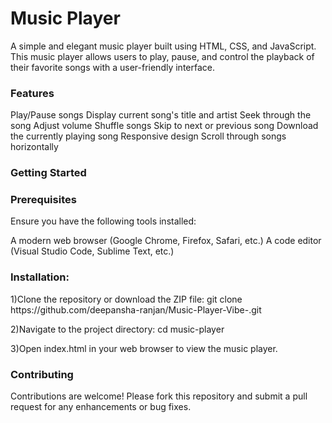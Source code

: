 <h1>Music Player</h1>
A simple and elegant music player built using HTML, CSS, and JavaScript. This music player allows users to play, pause, and control the playback of their favorite songs with a user-friendly interface.

<h3>Features</h3>
Play/Pause songs
Display current song's title and artist
Seek through the song
Adjust volume
Shuffle songs
Skip to next or previous song
Download the currently playing song
Responsive design
Scroll through songs horizontally

<h3>Getting Started</h3>
<h3>Prerequisites</h3>
Ensure you have the following tools installed:

A modern web browser (Google Chrome, Firefox, Safari, etc.)
A code editor (Visual Studio Code, Sublime Text, etc.)

<h3>Installation:</h3>
1)Clone the repository or download the ZIP file:
git clone https://github.com/deepansha-ranjan/Music-Player-Vibe-.git
<br>

2)Navigate to the project directory:
cd music-player
<br>

3)Open index.html in your web browser to view the music player.

<h3>Contributing</h3>
Contributions are welcome! Please fork this repository and submit a pull request for any enhancements or bug fixes.


